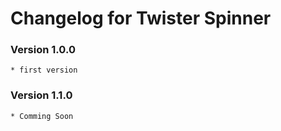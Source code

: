 # Changelog for Twister Spinner

### Version 1.0.0
    * first version
### Version 1.1.0
    * Comming Soon
